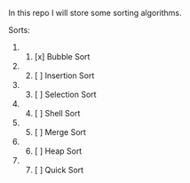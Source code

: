 In this repo I will store some sorting algorithms.

Sorts:
1. 1) [x] Bubble Sort
2. 2) [ ] Insertion Sort
3. 3) [ ] Selection Sort
4. 4) [ ] Shell Sort
5. 5) [ ] Merge Sort
6. 6) [ ] Heap Sort
7. 7) [ ] Quick Sort
